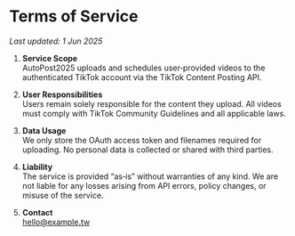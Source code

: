 # Terms of Service

_Last updated: 1 Jun 2025_

1. **Service Scope**  
   AutoPost2025 uploads and schedules user‑provided videos to the authenticated TikTok account via the TikTok Content Posting API.

2. **User Responsibilities**  
   Users remain solely responsible for the content they upload. All videos must comply with TikTok Community Guidelines and all applicable laws.

3. **Data Usage**  
   We only store the OAuth access token and filenames required for uploading. No personal data is collected or shared with third parties.

4. **Liability**  
   The service is provided “as‑is” without warranties of any kind. We are not liable for any losses arising from API errors, policy changes, or misuse of the service.

5. **Contact**  
   hello@example.tw
